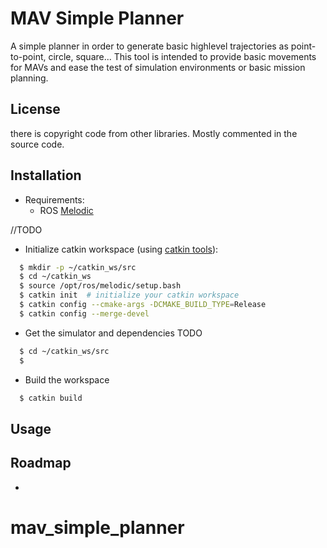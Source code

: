 MAV Simple Planner
========================

A simple planner in order to generate basic highlevel trajectories as point-to-point, circle, square... This tool is intended to provide basic movements for MAVs and ease the test of simulation environments or basic mission planning.

License
------
there is copyright code from other libraries. Mostly commented in the source code.

Installation
------
* Requirements:
  * ROS [Melodic](http://wiki.ros.org/melodic/Installation/Ubuntu)

//TODO
* Initialize catkin workspace (using [catkin tools](https://catkin-tools.readthedocs.io/en/latest/installing.html)):
```sh
  $ mkdir -p ~/catkin_ws/src
  $ cd ~/catkin_ws  
  $ source /opt/ros/melodic/setup.bash
  $ catkin init  # initialize your catkin workspace
  $ catkin config --cmake-args -DCMAKE_BUILD_TYPE=Release
  $ catkin config --merge-devel
```
* Get the simulator and dependencies TODO
```sh
  $ cd ~/catkin_ws/src
  $ 
```
* Build the workspace  
```sh
  $ catkin build
```

Usage
------


Roadmap
------
* 



# mav_simple_planner
